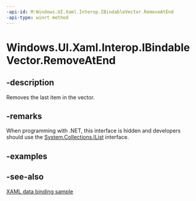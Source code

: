 ```yaml
---
-api-id: M:Windows.UI.Xaml.Interop.IBindableVector.RemoveAtEnd
-api-type: winrt method
---
```


<!-- Method syntax
public void RemoveAtEnd()
-->

# Windows.UI.Xaml.Interop.IBindableVector.RemoveAtEnd

## -description
Removes the last item in the vector.

## -remarks
When programming with .NET, this interface is hidden and developers should use the [System.Collections.IList](https://docs.microsoft.com/dotnet/api/system.collections.ilist?redirectedfrom=MSDN) interface.

## -examples

## -see-also
[XAML data binding sample](https://github.com/Microsoft/Windows-universal-samples/tree/master/Samples/XamlBind)
